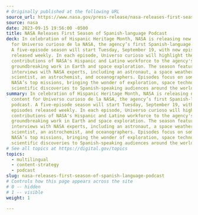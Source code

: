```yaml
---
# Originally published at the following URL
source_url: https://www.nasa.gov/press-release/nasa-releases-first-season-of-spanish-language-podcast/
source: nasa
date: 2023-09-15 19:56:00 -0500
title: NASA Releases First Season of Spanish-language Podcast
deck: In celebration of Hispanic Heritage Month, NASA is releasing new content
  for Universo curioso de la NASA, the agency’s first Spanish-language podcast.
  A five-episode season will start Tuesday, September 19, with new episodes
  released weekly. In each episode, Universo curioso will highlight the
  contributions of NASA's Hispanic and Latino workforce to the agency's
  groundbreaking work in Earth and space exploration. The season features
  interviews with NASA experts, including an astronaut, a space weather
  scientist, an astrochemist, and oceanographers. Episodes focus on some of
  NASA’s top missions, bringing the wonder of exploration, space technology, and
  scientific discoveries to Spanish-speaking audiences around the world.
summary: In celebration of Hispanic Heritage Month, NASA is releasing new
  content for Universo curioso de la NASA, the agency’s first Spanish-language
  podcast. A five-episode season will start Tuesday, September 19, with new
  episodes released weekly. In each episode, Universo curioso will highlight the
  contributions of NASA's Hispanic and Latino workforce to the agency's
  groundbreaking work in Earth and space exploration. The season features
  interviews with NASA experts, including an astronaut, a space weather
  scientist, an astrochemist, and oceanographers. Episodes focus on some of
  NASA’s top missions, bringing the wonder of exploration, space technology, and
  scientific discoveries to Spanish-speaking audiences around the world.
# See all topics at https://digital.gov/topics
topics:
  - multilingual
  - content-strategy
  - podcast
slug: nasa-releases-first-season-of-spanish-language-podcast
# Controls how this page appears across the site
# 0 -- hidden
# 1 -- visible
weight: 1

---
```

